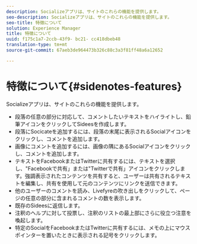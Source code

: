 ```yaml
---
description: Socializeアプリは、サイトのこれらの機能を提供します。
seo-description: Socializeアプリは、サイトのこれらの機能を提供します。
seo-title: 特徴について
solution: Experience Manager
title: 特徴について
uuid: f175c1a7-2ccb-43f9- bc21- cc418dbeb48
translation-type: tm+mt
source-git-commit: 67aeb3de964473b326c88c3a3f81ff48a6a12652

---
```



# 特徴について{#sidenotes-features}

Socializeアプリは、サイトのこれらの機能を提供します。



* 段落の任意の部分に対応して、コメントしたいテキストをハイライトし、鉛筆アイコンをクリックしてSideesを作成します。
* 段落にSocicateを追加するには、段落の末尾に表示されるSocialアイコンをクリックし、コメントを追加します。
* 画像にコメントを追加するには、画像の隅にあるSocialアイコンをクリックし、コメントを追加します。
* テキストをFacebookまたはTwitterに共有するには、テキストを選択し、"Facebookで共有」または"Twitterで共有」アイコンをクリックします。強調表示されたコンテンツを共有すると、ユーザーは共有されるテキストを編集し、共有を使用して元のコンテンツにリンクを送信できます。
* 他のユーザーのコメントを読み、Livefyreの吹き出しをクリックして、ページの任意の部分に含まれるコメントの数を表示します。
* 既存のSideesに返信します。
* 注釈のヘルプに対して投票し、注釈のリストの最上部にさらに役立つ注意を喚起します。
* 特定のSocialをFacebookまたはTwitterに共有するには、メモの上にマウスポインターを置いたときに表示される記号をクリックします。

